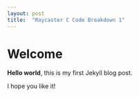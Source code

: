 ```yaml
---
layout: post
title:  "Raycaster C Code Breakdown 1"
---
```


# Welcome

**Hello world**, this is my first Jekyll blog post.

I hope you like it!
